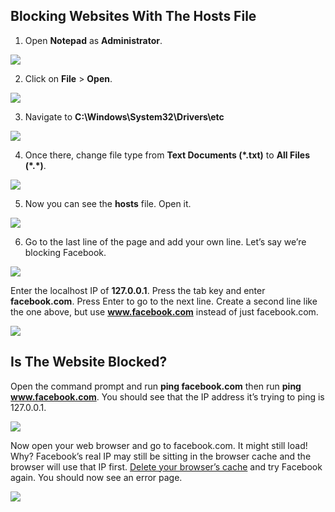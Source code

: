 **Blocking Websites With The Hosts File**
-----------------------------------------

1.  Open **Notepad** as **Administrator**.

![](https://helpdeskgeek.com/wp-content/pictures/2020/06/notepad-run-as-admin.png)

2.  Click on **File** \> **Open**. 

![](https://helpdeskgeek.com/wp-content/pictures/2020/06/notepad-file-open.png)

3.  Navigate to **C:\\Windows\\System32\\Drivers\\etc**

![](https://helpdeskgeek.com/wp-content/pictures/2020/06/navigate-to-hosts-file.png)

4.  Once there, change file type from **Text Documents (\*.txt)** to **All Files (\*.\*)**.

![](https://helpdeskgeek.com/wp-content/pictures/2020/06/change-filetype.png)

5.  Now you can see the **hosts** file. Open it.

![](https://helpdeskgeek.com/wp-content/pictures/2020/06/hosts.file_.visible.png)

6.  Go to the last line of the page and add your own line. Let’s say we’re blocking Facebook.

![](https://helpdeskgeek.com/wp-content/pictures/2020/06/hosts-file-unaltered.jpg)

Enter the localhost IP of **127.0.0.1**. Press the tab key and enter **facebook.com**. Press Enter to go to the next line. Create a second line like the one above, but use **www.facebook.com** instead of just facebook.com. 

![](https://helpdeskgeek.com/wp-content/pictures/2020/06/facebook-localhost-entries.png)

**Is The Website Blocked?** 
----------------------------

Open the command prompt and run **ping facebook.com** then run **ping www.facebook.com**. You should see that the IP address it’s trying to ping is 127.0.0.1.

![](https://helpdeskgeek.com/wp-content/pictures/2020/06/ping-facebook-localhost.jpg)

Now open your web browser and go to facebook.com. It might still load! Why? Facebook’s real IP may still be sitting in the browser cache and the browser will use that IP first. [Delete your browser’s cache](https://www.online-tech-tips.com/computer-tips/how-to-clear-the-cache-of-any-web-browser/) and try Facebook again. You should now see an error page.

![](https://helpdeskgeek.com/wp-content/pictures/2020/06/facebook-error-message.png)
